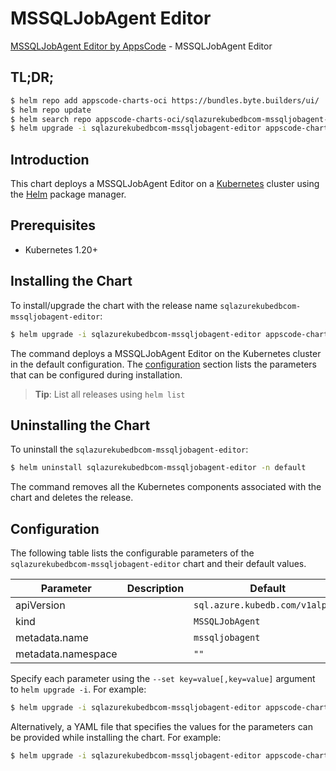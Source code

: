 # MSSQLJobAgent Editor

[MSSQLJobAgent Editor by AppsCode](https://appscode.com) - MSSQLJobAgent Editor

## TL;DR;

```bash
$ helm repo add appscode-charts-oci https://bundles.byte.builders/ui/
$ helm repo update
$ helm search repo appscode-charts-oci/sqlazurekubedbcom-mssqljobagent-editor --version=v0.7.0
$ helm upgrade -i sqlazurekubedbcom-mssqljobagent-editor appscode-charts-oci/sqlazurekubedbcom-mssqljobagent-editor -n default --create-namespace --version=v0.7.0
```

## Introduction

This chart deploys a MSSQLJobAgent Editor on a [Kubernetes](http://kubernetes.io) cluster using the [Helm](https://helm.sh) package manager.

## Prerequisites

- Kubernetes 1.20+

## Installing the Chart

To install/upgrade the chart with the release name `sqlazurekubedbcom-mssqljobagent-editor`:

```bash
$ helm upgrade -i sqlazurekubedbcom-mssqljobagent-editor appscode-charts-oci/sqlazurekubedbcom-mssqljobagent-editor -n default --create-namespace --version=v0.7.0
```

The command deploys a MSSQLJobAgent Editor on the Kubernetes cluster in the default configuration. The [configuration](#configuration) section lists the parameters that can be configured during installation.

> **Tip**: List all releases using `helm list`

## Uninstalling the Chart

To uninstall the `sqlazurekubedbcom-mssqljobagent-editor`:

```bash
$ helm uninstall sqlazurekubedbcom-mssqljobagent-editor -n default
```

The command removes all the Kubernetes components associated with the chart and deletes the release.

## Configuration

The following table lists the configurable parameters of the `sqlazurekubedbcom-mssqljobagent-editor` chart and their default values.

|     Parameter      | Description |                  Default                   |
|--------------------|-------------|--------------------------------------------|
| apiVersion         |             | <code>sql.azure.kubedb.com/v1alpha1</code> |
| kind               |             | <code>MSSQLJobAgent</code>                 |
| metadata.name      |             | <code>mssqljobagent</code>                 |
| metadata.namespace |             | <code>""</code>                            |


Specify each parameter using the `--set key=value[,key=value]` argument to `helm upgrade -i`. For example:

```bash
$ helm upgrade -i sqlazurekubedbcom-mssqljobagent-editor appscode-charts-oci/sqlazurekubedbcom-mssqljobagent-editor -n default --create-namespace --version=v0.7.0 --set apiVersion=sql.azure.kubedb.com/v1alpha1
```

Alternatively, a YAML file that specifies the values for the parameters can be provided while
installing the chart. For example:

```bash
$ helm upgrade -i sqlazurekubedbcom-mssqljobagent-editor appscode-charts-oci/sqlazurekubedbcom-mssqljobagent-editor -n default --create-namespace --version=v0.7.0 --values values.yaml
```
